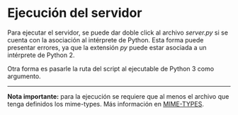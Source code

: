 
# Ejecución del servidor

Para ejecutar el servidor, se puede dar doble click al archivo *server.py* si se cuenta con la asociación al intérprete de Python. Esta forma puede presentar errores, ya que la extensión *py* puede estar asociada a un intérprete de Python 2.

Otra forma es pasarle la ruta del script al ejecutable de Python 3 como argumento.



---

**Nota importante:** para la ejecución se requiere que al menos el archivo que tenga definidos los mime-types. Más información en [MIME-TYPES](MimeTypes.md).
